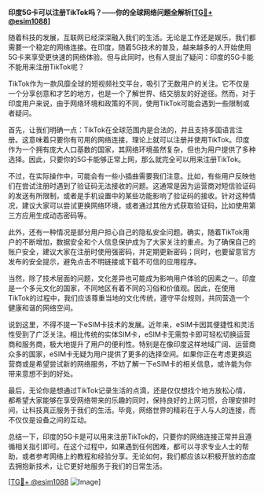**印度5G卡可以注册TikTok吗？——你的全球网络问题全解析[[TG💪+ @esim1088](https://t.me/s/esim1088)]**

随着科技的发展，互联网已经深深融入我们的生活。无论是工作还是娱乐，我们都需要一个稳定的网络连接。在印度，随着5G技术的普及，越来越多的人开始使用5G卡来享受更快速的网络体验。但与此同时，也有人提出了疑问：印度的5G卡能不能用来注册TikTok呢？

TikTok作为一款风靡全球的短视频社交平台，吸引了无数用户的关注。它不仅是一个分享创意和才艺的地方，也是一个了解世界、结交朋友的好途径。然而，对于印度用户来说，由于网络环境和政策的不同，使用TikTok可能会遇到一些限制或者疑问。

首先，让我们明确一点：TikTok在全球范围内是合法的，并且支持多国语言注册。这意味着只要你有可用的网络连接，理论上就可以注册并使用TikTok。印度作为一个拥有庞大人口基数的国家，其网络环境虽然复杂，但也为用户提供了多种选择。因此，只要你的5G卡能够正常上网，那么就完全可以用来注册TikTok。

不过，在实际操作中，可能会有一些小插曲需要我们注意。比如，有些用户反映他们在尝试注册时遇到了验证码无法接收的问题。这通常是因为运营商对短信验证码的发送有所限制，或者是手机设置中的某些功能影响了验证码的接收。针对这种情况，建议大家可以尝试更换网络环境，或者通过其他方式获取验证码，比如使用第三方应用生成动态密码等。

此外，还有一种情况是部分用户担心自己的隐私安全问题。确实，随着TikTok用户的不断增加，数据安全和个人信息保护成为了大家关注的重点。为了确保自己的账户安全，建议大家在注册时使用强密码，并定期更新密码；同时，也要留意官方发布的安全提示，避免点击不明链接或下载不可信的应用程序。

当然，除了技术层面的问题，文化差异也可能成为影响用户体验的因素之一。印度是一个多元文化的国家，不同地区有着不同的习俗和价值观。因此，在使用TikTok的过程中，我们应该尊重当地的文化传统，遵守平台规则，共同营造一个健康和谐的网络空间。

说到这里，不得不提一下eSIM卡技术的发展。近年来，eSIM卡因其便捷性和灵活性受到了广泛关注。相比传统的实体SIM卡，eSIM卡无需剪卡即可轻松切换运营商和服务商，极大地提升了用户的便利性。特别是在像印度这样地域广阔、运营商众多的国家，eSIM卡无疑为用户提供了更多的选择空间。如果你正在考虑更换运营商或是希望尝试新的网络服务，不妨了解一下eSIM卡的相关信息，或许能为你带来意想不到的好处。

最后，无论你是想通过TikTok记录生活的点滴，还是仅仅想找个地方放松心情，都希望大家能够在享受网络带来的乐趣的同时，保持良好的上网习惯，合理安排时间，让科技真正服务于我们的生活。毕竟，网络世界的精彩在于人与人的连接，而不仅仅是设备之间的互动。

总结一下，印度的5G卡是可以用来注册TikTok的，只要你的网络连接正常并且遵循相关指引即可。在这个过程中，如果遇到任何困难，都可以寻求专业人士的帮助，或者参考网络上的教程和经验分享。无论如何，我们都应该以积极开放的态度去拥抱新技术，让它更好地服务于我们的日常生活。

[[TG💪+ @esim1088](https://t.me/s/esim1088) ![Image](https://i.postimg.cc/4NQfJmqS/Snipaste-2025-05-13-00-14-12.png)]